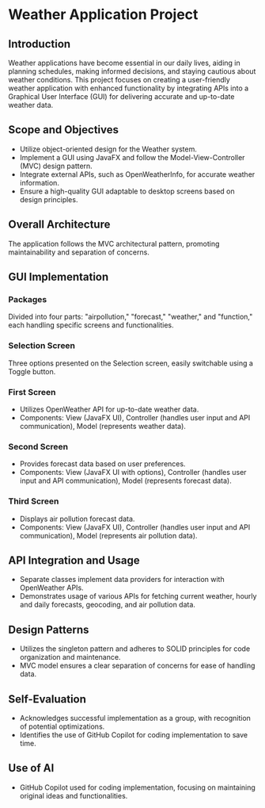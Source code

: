 # Weather Application Project

## Introduction

Weather applications have become essential in our daily lives, aiding in planning schedules, making informed decisions, and staying cautious about weather conditions. This project focuses on creating a user-friendly weather application with enhanced functionality by integrating APIs into a Graphical User Interface (GUI) for delivering accurate and up-to-date weather data.

## Scope and Objectives

- Utilize object-oriented design for the Weather system.
- Implement a GUI using JavaFX and follow the Model-View-Controller (MVC) design pattern.
- Integrate external APIs, such as OpenWeatherInfo, for accurate weather information.
- Ensure a high-quality GUI adaptable to desktop screens based on design principles.

## Overall Architecture

The application follows the MVC architectural pattern, promoting maintainability and separation of concerns.

## GUI Implementation

### Packages

Divided into four parts: "airpollution," "forecast," "weather," and "function," each handling specific screens and functionalities.

### Selection Screen

Three options presented on the Selection screen, easily switchable using a Toggle button.

### First Screen

- Utilizes OpenWeather API for up-to-date weather data.
- Components: View (JavaFX UI), Controller (handles user input and API communication), Model (represents weather data).

### Second Screen

- Provides forecast data based on user preferences.
- Components: View (JavaFX UI with options), Controller (handles user input and API communication), Model (represents forecast data).

### Third Screen

- Displays air pollution forecast data.
- Components: View (JavaFX UI), Controller (handles user input and API communication), Model (represents air pollution data).

## API Integration and Usage

- Separate classes implement data providers for interaction with OpenWeather APIs.
- Demonstrates usage of various APIs for fetching current weather, hourly and daily forecasts, geocoding, and air pollution data.

## Design Patterns

- Utilizes the singleton pattern and adheres to SOLID principles for code organization and maintenance.
- MVC model ensures a clear separation of concerns for ease of handling data.

## Self-Evaluation

- Acknowledges successful implementation as a group, with recognition of potential optimizations.
- Identifies the use of GitHub Copilot for coding implementation to save time.

## Use of AI

- GitHub Copilot used for coding implementation, focusing on maintaining original ideas and functionalities.